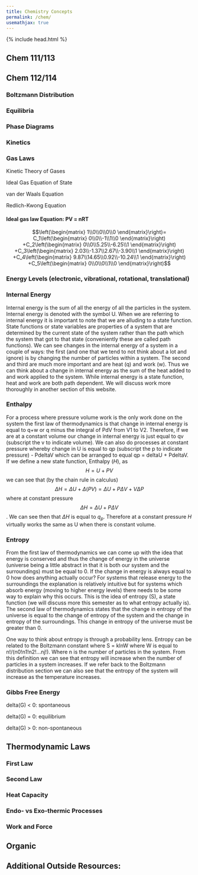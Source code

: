 ```yaml
---
title: Chemistry Concepts
permalink: /chem/  
usemathjax: true
---
```

{% include head.html %}

## Chem 111/113  


## Chem 112/114

### Boltzmann Distribution  
### Equilibria
### Phase Diagrams
### Kinetics
### Gas Laws
Kinetic Theory of Gases



Ideal Gas Equation of State



van der Waals Equation



Redlich-Kwong Equation


#### Ideal gas law Equation: PV = nRT
$$\left(\begin{matrix}
1\\0\\0\\0\\0
\end{matrix}\right)=
C_1\left(\begin{matrix}
0\\0\\-1\\1\\0
\end{matrix}\right)
+C_2\left(\begin{matrix}
0\\0\\5.25\\-6.25\\1
\end{matrix}\right)
+C_3\left(\begin{matrix}
2.03\\-1.37\\2.67\\-3.90\\1
\end{matrix}\right)
+C_4\left(\begin{matrix}
9.87\\14.65\\0.92\\-10.24\\1
\end{matrix}\right)
+C_5\left(\begin{matrix}
0\\0\\0\\1\\0
\end{matrix}\right)$$
### Energy Levels (electronic, vibrational, rotational, translational)
### Internal Energy
Internal energy is the sum of all the energy of all the particles in the system.
Internal energy is denoted with the symbol U.
When we are referring to internal energy it is important to note that we are alluding to a state function.
State functions or state variables are properties of a system that are determined by the current state of the system rather than the path which the system that got to that state (conveniently these are called path functions).
We can see changes in the internal energy of a system in a couple of ways:
the first (and one that we tend to not think about a lot and ignore) is by changing the number of particles within a system.
The second and third are much more important and are heat (q) and work (w).
Thus we can think about a change in internal energy as the sum of the heat added to and work applied to the system.
While internal energy is a state function,
heat and work are both path dependent.
We will discuss work more thoroughly in another section of this website.
### Enthalpy
For a process where pressure volume work is the only work done on the system the first law of thermodynamics is that change in internal energy is equal to q+w or q minus the integral of PdV from V1 to V2.
Therefore, if we are at a constant volume our change in internal energy is just equal to qv (subscript the v to indicate volume).
We can also do processes at constant pressure whereby change in U is equal to qp (subscript the p to indicate pressure) - PdeltaV which can be arranged to equal qp = deltaU + PdeltaV.
If we define a new state function,
Enthalpy ($H$), as
$$H = U + PV$$
we can see that (by the chain rule in calculus)
$$\Delta H = \Delta U + \Delta (PV) = \Delta U + P \Delta V + V \Delta P $$
where at constant pressure
$$\Delta H = \Delta U + P \Delta V$$.
We can see then that $\Delta H$ is equal to $q_p$.
Therefore at a constant pressure $H$
virtually works the same as U when there is constant volume.
### Entropy
From the first law of thermodynamics we can come up with the idea that energy is conserved and thus the change of energy in the universe (universe being a little abstract in that it is both our system and the surroundings) must be equal to 0. If the change in energy is always equal to 0 how does anything actually occur? For systems that release energy to the surroundings the explanation is relatively intuitive but for systems which absorb energy (moving to higher energy levels) there needs to be some way to explain why this occurs. This is the idea of entropy (S), a state function (we will discuss more this semester as to what entropy actually is). The second law of thermodynamics states that the change in entropy of the universe is equal to the change of entropy of the system and the change in entropy of the surroundings. This change in entropy of the universe must be greater than 0.

One way to think about entropy is through a probability lens. Entropy can be related to the Boltzmann constant where S = klnW where W is equal to n!/(n0!n1!n2!...nj!). Where n is the number of particles in the system. From this definition we can see that entropy will increase when the number of particles in a system increases. If we refer back to the Boltzmann distribution section we can also see that the entropy of the system will increase as the temperature increases.



### Gibbs Free Energy  
delta(G) < 0: spontaneous

delta(G) = 0: equilibrium

delta(G) > 0: non-spontaneous
## Thermodynamic Laws
### First Law
### Second Law  


### Heat Capacity  
### Endo- vs Exo-thermic Processes
### Work and Force  

## Organic


## Additional Outside Resources:
